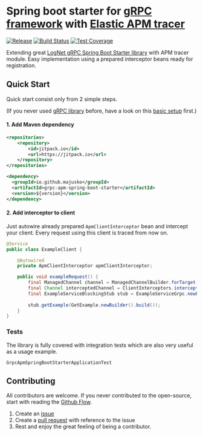 # Spring boot starter for [gRPC framework](https://grpc.io/) with [Elastic APM tracer](https://elastic.org/) 

[![Release](https://jitpack.io/v/majusko/grpc-apm-spring-boot-starter.svg)](https://jitpack.io/#majusko/grpc-apm-spring-boot-starter)
[![Build Status](https://travis-ci.com/majusko/grpc-apm-spring-boot-starter.svg?branch=master)](https://travis-ci.com/majusko/grpc-apm-spring-boot-starter)
[![Test Coverage](https://codecov.io/gh/majusko/grpc-apm-spring-boot-starter/branch/master/graph/badge.svg)](https://codecov.io/gh/majusko/grpc-apm-spring-boot-starter/branch/master)

Extending great [LogNet gRPC Spring Boot Starter library](https://github.com/LogNet/grpc-spring-boot-starter) with APM tracer module. Easy implementation using a prepared interceptor beans ready for registration.

## Quick Start

Quick start consist only from 2 simple steps.

(If you never used [gRPC library](https://github.com/LogNet/grpc-spring-boot-starter) before, have a look on this [basic setup](https://github.com/LogNet/grpc-spring-boot-starter#4-show-case) first.)

#### 1. Add Maven dependency

```xml
<repositories>
    <repository>
        <id>jitpack.io</id>
        <url>https://jitpack.io</url>
    </repository>
</repositories>
```

```xml
<dependency>
  <groupId>io.github.majusko</groupId>
  <artifactId>grpc-apm-spring-boot-starter</artifactId>
  <version>${version}</version>
</dependency>
```

#### 2. Add interceptor to client

Just autowire already prepared `ApmClientInterceptor` bean and intercept your client. Every request using this client is traced from now on.

```java
@Service
public class ExampleClient {

    @Autowired
    private ApmClientInterceptor apmClientInterceptor;

    public void exampleRequest() {
        final ManagedChannel channel = ManagedChannelBuilder.forTarget(target).usePlaintext().build();
        final Channel interceptedChannel = ClientInterceptors.intercept(channel, apmClientInterceptor);
        final ExampleServiceBlockingStub stub = ExampleServiceGrpc.newBlockingStub(interceptedChannel);
        
        stub.getExample(GetExample.newBuilder().build());
    }
}
```

### Tests

The library is fully covered with integration tests which are also very useful as a usage example.

`GrpcApmSpringBootStarterApplicationTest`

## Contributing

All contributors are welcome. If you never contributed to the open-source, start with reading the [Github Flow](https://help.github.com/en/github/collaborating-with-issues-and-pull-requests/github-flow).

1. Create an [issue](https://help.github.com/en/github/managing-your-work-on-github/about-issues)
2. Create a [pull request](https://help.github.com/en/github/collaborating-with-issues-and-pull-requests/about-pull-requests) with reference to the issue
3. Rest and enjoy the great feeling of being a contributor.